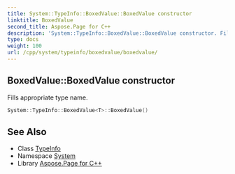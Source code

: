 ```yaml
---
title: System::TypeInfo::BoxedValue::BoxedValue constructor
linktitle: BoxedValue
second_title: Aspose.Page for C++
description: 'System::TypeInfo::BoxedValue::BoxedValue constructor. Fills appropriate type name in C++.'
type: docs
weight: 100
url: /cpp/system/typeinfo/boxedvalue/boxedvalue/
---
```

## BoxedValue::BoxedValue constructor


Fills appropriate type name.

```cpp
System::TypeInfo::BoxedValue<T>::BoxedValue()
```

## See Also

* Class [TypeInfo](../../)
* Namespace [System](../../../)
* Library [Aspose.Page for C++](../../../../)
